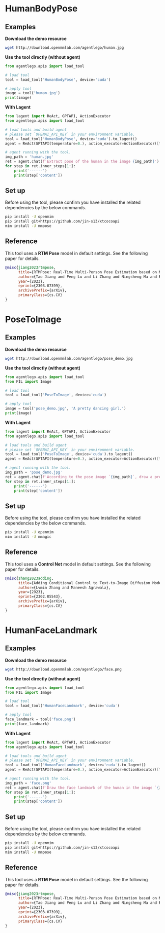 # HumanBodyPose

## Examples

**Download the demo resource**

```bash
wget http://download.openmmlab.com/agentlego/human.jpg
```

**Use the tool directly (without agent)**

```python
from agentlego.apis import load_tool

# load tool
tool = load_tool('HumanBodyPose', device='cuda')

# apply tool
image = tool('human.jpg')
print(image)
```

**With Lagent**

```python
from lagent import ReAct, GPTAPI, ActionExecutor
from agentlego.apis import load_tool

# load tools and build agent
# please set `OPENAI_API_KEY` in your environment variable.
tool = load_tool('HumanBodyPose', device='cuda').to_lagent()
agent = ReAct(GPTAPI(temperature=0.), action_executor=ActionExecutor([tool]))

# agent running with the tool.
img_path = 'human.jpg'
ret = agent.chat(f'Extract pose of the human in the image {img_path}')
for step in ret.inner_steps[1:]:
    print('------')
    print(step['content'])
```

## Set up

Before using the tool, please confirm you have installed the related dependencies by the below commands.

```bash
pip install -U openmim
pip install git+https://github.com/jin-s13/xtcocoapi
mim install -U mmpose
```

## Reference

This tool uses a **RTM Pose** model in default settings. See the following paper for details.

```bibtex
@misc{jiang2023rtmpose,
      title={RTMPose: Real-Time Multi-Person Pose Estimation based on MMPose},
      author={Tao Jiang and Peng Lu and Li Zhang and Ningsheng Ma and Rui Han and Chengqi Lyu and Yining Li and Kai Chen},
      year={2023},
      eprint={2303.07399},
      archivePrefix={arXiv},
      primaryClass={cs.CV}
}
```

# PoseToImage

## Examples

**Download the demo resource**

```bash
wget http://download.openmmlab.com/agentlego/pose_demo.jpg
```

**Use the tool directly (without agent)**

```python
from agentlego.apis import load_tool
from PIL import Image

# load tool
tool = load_tool('PoseToImage', device='cuda')

# apply tool
image = tool('pose_demo.jpg', 'A pretty dancing girl.')
print(image)
```

**With Lagent**

```python
from lagent import ReAct, GPTAPI, ActionExecutor
from agentlego.apis import load_tool

# load tools and build agent
# please set `OPENAI_API_KEY` in your environment variable.
tool = load_tool('PoseToImage', device='cuda').to_lagent()
agent = ReAct(GPTAPI(temperature=0.), action_executor=ActionExecutor([tool]))

# agent running with the tool.
img_path = 'pose_demo.jpg'
ret = agent.chat(f'According to the pose image `{img_path}`, draw a pretty dancing girl.')
for step in ret.inner_steps[1:]:
    print('------')
    print(step['content'])
```

## Set up

Before using the tool, please confirm you have installed the related dependencies by the below commands.

```bash
pip install -U openmim
mim install -U mmagic
```

## Reference

This tool uses a **Control Net** model in default settings. See the following paper for details.

```bibtex
@misc{zhang2023adding,
      title={Adding Conditional Control to Text-to-Image Diffusion Models},
      author={Lvmin Zhang and Maneesh Agrawala},
      year={2023},
      eprint={2302.05543},
      archivePrefix={arXiv},
      primaryClass={cs.CV}
}
```

# HumanFaceLandmark

## Examples

**Download the demo resource**

```bash
wget http://download.openmmlab.com/agentlego/face.png
```

**Use the tool directly (without agent)**

```python
from agentlego.apis import load_tool
from PIL import Image

# load tool
tool = load_tool('HumanFaceLandmark', device='cuda')

# apply tool
face_landmark = tool('face.png')
print(face_landmark)
```

**With Lagent**

```python
from lagent import ReAct, GPTAPI, ActionExecutor
from agentlego.apis import load_tool

# load tools and build agent
# please set `OPENAI_API_KEY` in your environment variable.
tool = load_tool('HumanFaceLandmark', device='cuda').to_lagent()
agent = ReAct(GPTAPI(temperature=0.), action_executor=ActionExecutor([tool]))

# agent running with the tool.
img_path = 'face.png'
ret = agent.chat(f'Draw the face landmark of the human in the image `{img_path}`')
for step in ret.inner_steps[1:]:
    print('------')
    print(step['content'])
```

## Set up

Before using the tool, please confirm you have installed the related dependencies by the below commands.

```bash
pip install -U openmim
pip install git+https://github.com/jin-s13/xtcocoapi
mim install -U mmpose
```

## Reference

This tool uses a **RTM Pose** model in default settings. See the following paper for details.

```bibtex
@misc{jiang2023rtmpose,
      title={RTMPose: Real-Time Multi-Person Pose Estimation based on MMPose},
      author={Tao Jiang and Peng Lu and Li Zhang and Ningsheng Ma and Rui Han and Chengqi Lyu and Yining Li and Kai Chen},
      year={2023},
      eprint={2303.07399},
      archivePrefix={arXiv},
      primaryClass={cs.CV}
}
```
